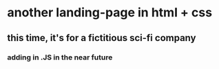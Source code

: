 # another landing-page in html + css
## this time, it's for a fictitious sci-fi company
### adding in .JS in the near future

